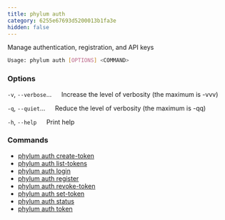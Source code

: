 ```yaml
---
title: phylum auth
category: 6255e67693d5200013b1fa3e
hidden: false
---
```


Manage authentication, registration, and API keys

```sh
Usage: phylum auth [OPTIONS] <COMMAND>
```

### Options

`-v`, `--verbose`...
&emsp; Increase the level of verbosity (the maximum is -vvv)

`-q`, `--quiet`...
&emsp; Reduce the level of verbosity (the maximum is -qq)

`-h`, `--help`
&emsp; Print help

### Commands

* [phylum auth create-token](./phylum_auth_create-token.md)
* [phylum auth list-tokens](./phylum_auth_list-tokens.md)
* [phylum auth login](./phylum_auth_login.md)
* [phylum auth register](./phylum_auth_register.md)
* [phylum auth revoke-token](./phylum_auth_revoke-token.md)
* [phylum auth set-token](./phylum_auth_set-token.md)
* [phylum auth status](./phylum_auth_status.md)
* [phylum auth token](./phylum_auth_token.md)
